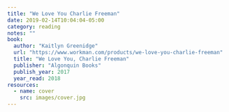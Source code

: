 ```yaml
---
title: "We Love You Charlie Freeman"
date: 2019-02-14T10:04:04-05:00
category: reading
notes: ""
book:
  author: "Kaitlyn Greenidge"
  url: "https://www.workman.com/products/we-love-you-charlie-freeman"
  title: "We Love You, Charlie Freeman"
  publisher: "Algonquin Books"
  publish_year: 2017
  year_read: 2018
resources:
  - name: cover
    src: images/cover.jpg
---
```


